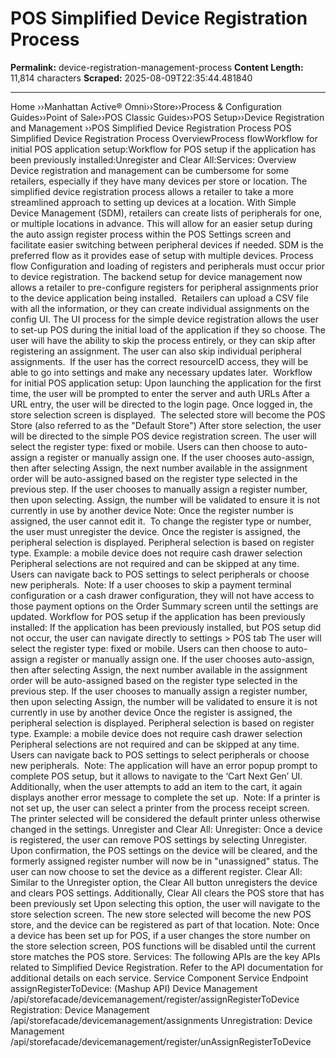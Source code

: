 # POS Simplified Device Registration Process

**Permalink:** device-registration-management-process
**Content Length:** 11,814 characters
**Scraped:** 2025-08-09T22:35:44.481840

---

Home &rsaquo;&rsaquo;Manhattan Active® Omni&rsaquo;&rsaquo;Store&rsaquo;&rsaquo;Process & Configuration Guides&rsaquo;&rsaquo;Point of Sale&rsaquo;&rsaquo;POS Classic Guides&rsaquo;&rsaquo;POS Setup&rsaquo;&rsaquo;Device Registration and Management ››POS Simplified Device Registration Process POS Simplified Device Registration Process OverviewProcess flowWorkflow for initial POS application setup:Workflow for POS setup if the application has been previously installed:Unregister and Clear All:Services: Overview Device registration and management can be cumbersome for some retailers, especially if they have many devices per store or location. The simplified device registration process allows a retailer to take a more streamlined approach to setting up devices at a location. With Simple Device Management (SDM), retailers can create lists of peripherals for one, or multiple locations in advance. This will allow for an easier setup during the auto assign register process within the POS Settings screen and facilitate easier switching between peripheral devices if needed. SDM is the preferred flow as it provides&nbsp;ease of setup with multiple devices. Process flow Configuration and loading of registers and peripherals must occur prior to device registration. The backend setup for device management now allows a retailer to pre-configure registers for peripheral assignments prior to the device application being installed.&nbsp; Retailers can upload a CSV file with all the information, or they can create individual assignments on the config UI. The UI process for the simple device registration allows the user to set-up POS during the initial load of the application if they so choose. The user will have the ability to skip the process entirely, or they can skip after registering an assignment. The user can also skip individual peripheral assignments.&nbsp; If the user has the correct resourceID access, they will be able to go into settings and make any necessary updates later.&nbsp; Workflow for initial POS application setup: Upon launching the application for the first time, the user will be prompted to enter the server and auth URLs After a URL entry, the user will be directed&nbsp;to the login page. Once logged in, the store selection screen is displayed.&nbsp; The selected store will become the POS Store (also referred to as the &quot;Default Store&quot;) After store selection, the user will be directed&nbsp;to the simple POS device registration screen. The user will select the register type: fixed or mobile. Users can then choose to auto-assign a register or manually assign one. If the user chooses auto-assign, then after selecting Assign, the next number available in the assignment order will be auto-assigned based on the register type selected in the previous step. If the user chooses to manually assign a register number, then upon selecting. Assign, the number will be validated to ensure it is not currently in use by another device Note: Once the register number is assigned, the user cannot edit it.&nbsp; To change the register type or number, the user must unregister the device. Once the register is assigned, the peripheral selection is displayed. Peripheral selection is based on register type. Example: a mobile device does not require cash drawer selection Peripheral selections are not required and can be skipped at any time. Users can navigate back to POS settings to select peripherals or choose new peripherals.&nbsp; Note: If a user chooses to skip a payment terminal configuration or a cash drawer configuration, they will not have access to those payment options on the Order Summary screen until the settings are updated. Workflow for POS setup if the application has been previously installed: If the application has been previously installed, but POS setup did not occur, the user can navigate directly to settings &gt; POS tab The user will select the register type: fixed or mobile. Users can then choose to auto-assign a register or manually assign one. If the user chooses auto-assign, then after selecting Assign, the next number available in the assignment order will be auto-assigned based on the register type selected in the previous step. If the user chooses to manually assign a register number, then upon selecting Assign, the number will be validated to ensure it is not currently in use by another device Once the register is assigned, the peripheral selection is displayed. Peripheral selection is based on register type. Example: a mobile device does not require cash drawer selection Peripheral selections are not required and can be skipped at any time. Users can navigate back to POS settings to select peripherals or choose new peripherals.&nbsp; Note:&nbsp;The application will have an&nbsp;error popup prompt&nbsp;to complete POS setup, but it allows to navigate to the &lsquo;Cart Next Gen&rsquo; UI. Additionally, when the user attempts to add an item to the cart, it again displays another error message to complete the set up.&nbsp; Note: If a printer is not set up, the user can select a printer from the process receipt screen. The printer selected will be considered the default printer unless otherwise changed in the settings. Unregister and Clear All: Unregister: Once a device is registered, the user can&nbsp;remove POS settings by selecting Unregister. Upon confirmation, the POS settings on the device will be cleared, and the formerly assigned register number will now be in &quot;unassigned&quot; status. The user can now choose to set the device as a different register. Clear All: Similar to the Unregister option, the Clear All button unregisters the device and clears POS settings. Additionally, Clear All clears the POS store that has been previously set Upon selecting this option, the user will navigate to the store selection screen. The new store selected will become the new POS store, and the device can be registered as part of that location. Note: Once a device has been set up for POS, if a user changes the store number on the store selection screen, POS functions will be disabled until the current store matches the POS store. Services: The following APIs are the key APIs related to Simplified Device Registration.&nbsp;Refer to the API documentation for additional details on&nbsp;each service. Service Component Service Endpoint assignRegisterToDevice: (Mashup API) Device Management /api/storefacade/devicemanagement/register/assignRegisterToDevice Registration: Device Management /api/storefacade/devicemanagement/assignments Unregistration: Device Management /api/storefacade/devicemanagement/register/unAssignRegisterToDevice &nbsp;
